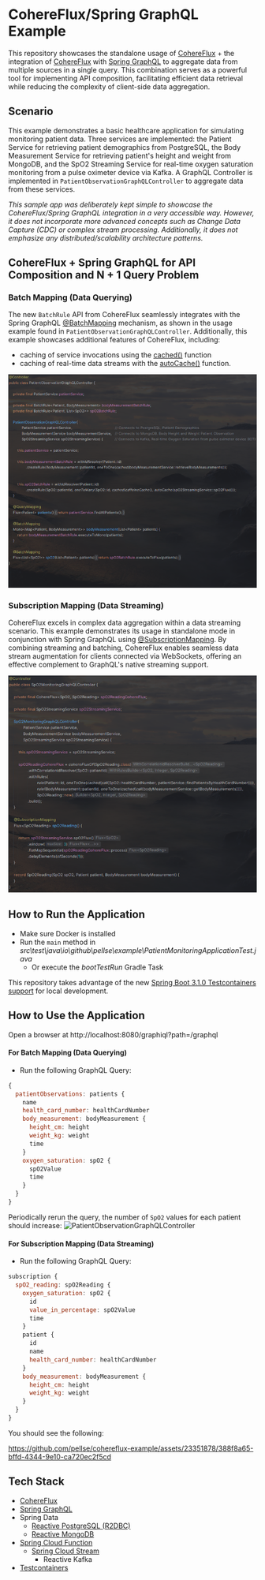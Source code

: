 # CohereFlux/Spring GraphQL Example

This repository showcases the standalone usage of [CohereFlux](https://github.com/pellse/cohereflux) + the integration of [CohereFlux](https://github.com/pellse/cohereflux) with [Spring GraphQL](https://spring.io/projects/spring-graphql) to aggregate data from multiple sources in a single query. This combination serves as a powerful tool for implementing API composition, facilitating efficient data retrieval while reducing the complexity of client-side data aggregation.

## Scenario
This example demonstrates a basic healthcare application for simulating monitoring patient data. Three services are implemented: the Patient Service for retrieving patient demographics from PostgreSQL, the Body Measurement Service for retrieving patient's height and weight from MongoDB, and the SpO2 Streaming Service for real-time oxygen saturation monitoring from a pulse oximeter device via Kafka. A GraphQL Controller is implemented in `PatientObservationGraphQLController` to aggregate data from these services.

*This sample app was deliberately kept simple to showcase the CohereFlux/Spring GraphQL integration in a very accessible way. However, it does not incorporate more advanced concepts such as Change Data Capture (CDC) or complex stream processing. Additionally, it does not emphasize any distributed/scalability architecture patterns.*

## CohereFlux + Spring GraphQL for API Composition and N + 1 Query Problem

### Batch Mapping (Data Querying)
The new `BatchRule` API from CohereFlux seamlessly integrates with the Spring GraphQL [@BatchMapping](https://docs.spring.io/spring-graphql/docs/current/reference/html/#controllers.batch-mapping) mechanism, as shown in the usage example found in `PatientObservationGraphQLController`. Additionally, this example showcases additional features of CohereFlux, including:
- caching of service invocations using the [cached()](https://github.com/pellse/cohereflux#reactive-caching) function
- caching of real-time data streams with the [autoCache()](https://github.com/pellse/cohereflux#auto-caching) function.

![CohereFlux](./images/PatientObservationGraphQLController.png)

### Subscription Mapping (Data Streaming)
CohereFlux excels in complex data aggregation within a data streaming scenario. This example demonstrates its usage in standalone mode in conjunction with Spring GraphQL using [@SubscriptionMapping](https://docs.spring.io/spring-graphql/docs/current/reference/html/#controllers.schema-mapping). By combining streaming and batching, CohereFlux enables seamless data stream augmentation for clients connected via WebSockets, offering an effective complement to GraphQL's native streaming support.

![CohereFlux](./images/SpO2MonitoringGraphQLController.png)

## How to Run the Application
- Make sure Docker is installed
- Run the `main` method in *src\test\java\io\github\pellse\example\PatientMonitoringApplicationTest.java*
  - Or execute the *bootTestRun* Gradle Task

This repository takes advantage of the new [Spring Boot 3.1.0 Testcontainers support](https://www.atomicjar.com/2023/05/spring-boot-3-1-0-testcontainers-for-testing-and-local-development/) for local development.

## How to Use the Application
Open a browser at http://localhost:8080/graphiql?path=/graphql

#### For Batch Mapping (Data Querying)
- Run the following GraphQL Query:
```js
{
  patientObservations: patients {
    name
    health_card_number: healthCardNumber
    body_measurement: bodyMeasurement {
      height_cm: height
      weight_kg: weight
      time
    }
    oxygen_saturation: spO2 {
      spO2Value
      time
    }
  }
}
```
Periodically rerun the query, the number of `SpO2` values for each patient should increase:
![PatientObservationGraphQLController](https://github.com/pellse/cohereflux-example/assets/23351878/43051d61-76e8-4c5a-9209-f629c8955cb2)

#### For Subscription Mapping (Data Streaming)
- Run the following GraphQL Query:
```js
subscription {
  spO2_reading: spO2Reading {
    oxygen_saturation: spO2 {
      id
      value_in_percentage: spO2Value
      time
    }
    patient {
      id
      name
      health_card_number: healthCardNumber
    }
    body_measurement: bodyMeasurement {
      height_cm: height
      weight_kg: weight
    }
  }
}
```
You should see the following:

https://github.com/pellse/cohereflux-example/assets/23351878/388f8a65-bffd-4344-9e10-ca720ec2f5cd

## Tech Stack
- [CohereFlux](https://github.com/pellse/cohereflux)
- [Spring GraphQL](https://spring.io/projects/spring-graphql)
- Spring Data
  - [Reactive PostgreSQL (R2DBC)](https://spring.io/projects/spring-data-r2dbc)
  - [Reactive MongoDB](https://spring.io/projects/spring-data-r2dbc)
- [Spring Cloud Function](https://spring.io/projects/spring-cloud-function)
  - [Spring Cloud Stream](https://spring.io/projects/spring-cloud-stream)
    - Reactive Kafka
- [Testcontainers](https://www.testcontainers.org/)
